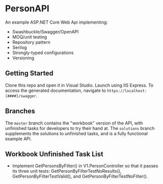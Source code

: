 # PersonAPI
An example ASP.NET Core Web Api implementing:
- Swashbuckle/Swagger/OpenAPI
- MOQ/unit testing
- Repository pattern
- Serilog
- Strongly-typed configurations
- Versioning

## Getting Started
Clone this repo and open it in Visual Studio. Launch using IIS Express. To access the generated documentation, navigate to `https://localhost:[####]/swagger`.

## Branches
The `master` branch contains the "workbook" version of the API, with unfinished tasks for developers to try their hand at.
The `solutions` branch supplements the solutions to unfinished tasks, and is a fully functional example API.

## Workbook Unfinished Task List
 - Implement GetPersonsByFilter() in V1.PersonController so that it passes its three unit tests: GetPersonByFilterTestNoResults(),
GetPersonByFilterTestValid(), and GetPersonByFilterTestNoFilter().
